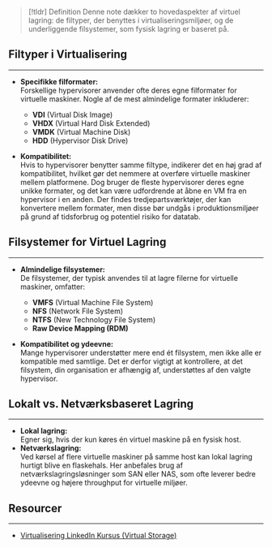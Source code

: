 > [!tldr] Definition
Denne note dækker to hovedaspekter af virtuel lagring: de filtyper, der benyttes i virtualiseringsmiljøer, og de underliggende filsystemer, som fysisk lagring er baseret på.

## Filtyper i Virtualisering
---
- **Specifikke filformater:**  
  Forskellige hypervisorer anvender ofte deres egne filformater for virtuelle maskiner. Nogle af de mest almindelige formater inkluderer:
  - **VDI** (Virtual Disk Image)
  - **VHDX** (Virtual Hard Disk Extended)
  - **VMDK** (Virtual Machine Disk)
  - **HDD** (Hypervisor Disk Drive)

- **Kompatibilitet:**  
  Hvis to hypervisorer benytter samme filtype, indikerer det en høj grad af kompatibilitet, hvilket gør det nemmere at overføre virtuelle maskiner mellem platformene. Dog bruger de fleste hypervisorer deres egne unikke formater, og det kan være udfordrende at åbne en VM fra en hypervisor i en anden. Der findes tredjepartsværktøjer, der kan konvertere mellem formater, men disse bør undgås i produktionsmiljøer på grund af tidsforbrug og potentiel risiko for datatab.

## Filsystemer for Virtuel Lagring
---
- **Almindelige filsystemer:**  
  De filsystemer, der typisk anvendes til at lagre filerne for virtuelle maskiner, omfatter:
  - **VMFS** (Virtual Machine File System)
  - **NFS** (Network File System)
  - **NTFS** (New Technology File System)
  - **Raw Device Mapping (RDM)**

- **Kompatibilitet og ydeevne:**  
  Mange hypervisorer understøtter mere end ét filsystem, men ikke alle er kompatible med samtlige. Det er derfor vigtigt at kontrollere, at det filsystem, din organisation er afhængig af, understøttes af den valgte hypervisor.

## Lokalt vs. Netværksbaseret Lagring
---
- **Lokal lagring:**  
  Egner sig, hvis der kun køres én virtuel maskine på en fysisk host.  
- **Netværkslagring:**  
  Ved kørsel af flere virtuelle maskiner på samme host kan lokal lagring hurtigt blive en flaskehals. Her anbefales brug af netværkslagringsløsninger som SAN eller NAS, som ofte leverer bedre ydeevne og højere throughput for virtuelle miljøer.


## Resourcer
---
- [Virtualisering LinkedIn Kursus (Virtual Storage)](https://www.linkedin.com/learning/learning-virtualization-13945890/understanding-virtual-storage?resume=false&u=57075649)